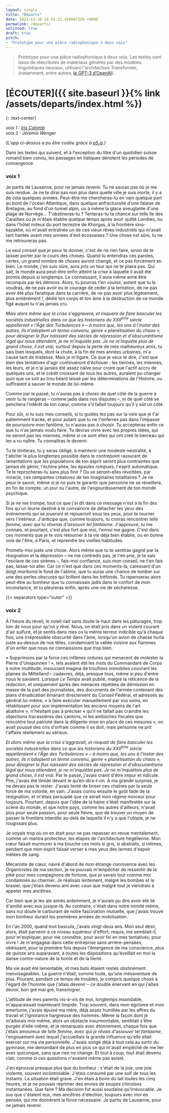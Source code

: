 ```yaml
---
layout: single
title: "Départs"
date: 2021-12-10 14:54:22.426607256 +0000
permalink: /departs/
unlisted: true
draft: true
pitch:
- "Prototype pour une pièce radiophonique à deux voix"
---
```


> Prototype pour une pièce radiophonique à deux voix. Les textes sont issus de réécritures de matériaux générés par des modèles linguistiques neuraux, utilisant l'architecture Transformer, (notamment, entre autres, [le GPT-3 d’OpenAI](https://beta.openai.com/overview)).

# [ÉCOUTER]({{ site.baseurl }}{% link /assets/departs/index.html %})
{: .text-center}

*voix 1 : [Iris Colomb](https://www.iriscolomb.com/)*  
*voix 2 : Jérémie Wenger*

*(L'app ci-dessus a pu être codée gràce à [p5.js](https://p5js.org/).)*

Dans les textes qui suivent, et à l'exception du titre d'un quotidien suisse romand bien connu, les passages en italiques dénotent les périodes de convergence.

### voix 1

Je partis de Lausanne, pour ne jamais revenir. Tu ne sauras pas où je me suis
rendue. Je ne te dirai pas non plus dans quelle ville je suis morte, il y a de
cela quelques années. Peut-être me chercheras-tu en vain quelque part au bord
de l'océan Atlantique, dans quelque anfractuosité d'une falaise de Bretagne, au
fond d'un tunnel alpin, ou à même la glace aveuglante d'une plage de Norvège...
T'obstineras-tu ? Tenteras-tu ta chance sur telle île des Caraïbes où je
m'étais établie quelque temps après avoir quitté Londres, ou dans l'hôtel
miteux du port terrestre de Khorgas, à la frontière sino-kazakhe, où m'avait
entraînée un de ces vieux rêves industriels qui m'avait tant hantée avant mes
années d'exil écossaises ? Une chose est sûre, tu ne me retrouveras pas.

Le seul conseil que je peux te donner, c'est de ne rien faire, sinon de te
laisser porter par le cours des choses. Quand tu entendras ces paroles, certes,
un grand nombre de choses auront changé, et ce pas forcément en bien. Le monde,
j'en suis sûre, aura pris un tour qui ne te plaira pas. Qui sait, le monde aura
peut-être enfin atteint la crise à laquelle il avait été promis depuis si
longtemps. Le connaissant, il aura même aimé être reconquis par les démons.
Alors, tu pourras t'en vouloir, autant que tu le voudras, de ne pas avoir eu le
courage de céder à la tentation, de ne pas avoir été plus fanatique dans ta
carrière, de ne pas avoir plus légèrement, plus entièrement !, dédié ton corps
et ton âme à la destruction de ce monde figé auquel tu n'as jamais cru.

*Mais alors même que la crise s'aggravera, et risquera de faire basculer les
sociétés industrielles dans ce que les historiens du XXII<sup>ème</sup> siècle
appelleront « l'Âge des Turbulences » – à moins que, les uns à l'instar des
autres, ils n'adoptent un terme convenu, genre « planétisation du chaos », pour
désigner le flux naissant des siècles de répression et d'obscurantisme légal
qui nous attendent, je ne m'inquiète pas. Je ne m'inquiète plus de grand chose,
il est vrai,* surtout depuis la perte de mes malheureux amis, tu sais bien
lesquels, dont la chute, à la fin de mes années urbaines, m'a causé tant de
tristesse. Mais je m'égare. Ce que je veux te dire, c'est que bien des
tentatives d'agir continueront d'échouer : les tiennes, les miennes, les leurs,
et je n'ai jamais été assez naïve pour croire que l'actif accru de quelques
uns, et le crédit croissant de tous les autres, auraient pu changer quoi que ce
soit au trou béant laissé par les déterminations de l'Histoire, ou suffiraient
à sauver le monde de lui-même.

Comme par le passé, tu n'auras pas à choisir de quel côté de la guerre à venir
tu te rangeras – comme jadis dans nos disputes –, ni de quel côté se penchera
l'intérêt de ton cœur, comme s'il fallait toujours qu'il y eût un côté.

Pour sûr, si tu suis mes conseils, si tu guides tes pas sur la voie que je t'ai
patiemment tracée, et pour autant que tu ne t'enferres pas dans l'impasse de
poursuivre mon fantôme, tu n'auras pas à choisir. Tu accepteras enfin ce que tu
n'as jamais voulu faire. Tu devras vivre avec tes propres idées, qui ne seront
pas les miennes, même si ce sont elles qui ont créé le berceau qui les a vu
naître. Tu connaîtras le devenir.

Tu te limiteras, tu y seras obligé, à maintenir une modeste neutralité, à
t'abriter le plus longtemps possible dans le contrepoint rassurant de
lamentations que les populations de ton esprit seront plus contraintes que
jamais de gémir, l'échine pliée, les épaules rompues, l'esprit automatique. Te
le reprocheras-tu sans plus finir ? Ou se seront-elles révoltées, par miracle,
ces rampantes créatures de tes imaginaires totalitaires ? Je ne peux le savoir,
même si je ne puis te garantir que personne ne se réveillera, en fin de compte,
un jour ou l'autre, de l'engourdissement de ton monde psychique.

Si je ne me trompe, tout ce que j'ai dit dans ce message n'est à la fin des
fins qu'un leurre destiné à te convaincre de détacher tes yeux des événements
qui se joueront et rejoueront sous tes yeux, pour te tourner vers l'intérieur.
J'anticipe que, comme toujours, tu croiras rencontrer *telle femme, avec qui tu
rêveras d'assouvir tel fantasme*. J'approuve, tu me connais, et pourtant, c'est
plus fort que moi, l'ennui me gagne. C'est dans ces moments que je te vois
retourner à ta vie déjà bien établie, ou en bonne voie de l'être, à Paris, et
reprendre tes vieilles habitudes.

Promets-moi juste une chose. Alors même que tu te sentiras gagné par la
résignation et la dépression – ne me contredis pas, je t'en prie, je te sais
l'esclave de ces sirènes –, fais-moi confiance, suis mon conseil, ne t'en fais
pas, laisse-toi aller. Car ce n'est que dans ces moments-là, caressant d'un
doigt moribond le fond de l'abîme, que tu auras une chance de tomber sur une
des perles obscures qui brillent dans les tréfonds. Tu repenseras alors
peut-être au bonheur que tu connaissais jadis dans le confort de mon
inconstance, et tu pleureras enfin, après une vie de sécheresse.

{{< separators type="outer" >}}

### voix 2

À l'heure du réveil, le soleil riait sans doute là-haut dans les pâturages,
trop loin de nous pour qu'on y rêve. Nous, on était pris dans un violent
courant d'air sulfuré, et je sentis dans mes os la même terreur indicible qu'à
chaque fois, une irrépressible obscurité dans l'âme, lorsqu'un avion de chasse
hurla juste au-dessus de nos têtes, condamnant la vallée voisine aux flammes
d'un enfer que nous ne connaissions que trop bien.

« Supprimons par la force ces infâmes ordures qui menacent de molester la
Pierre d'Unspunnen ! », tels avaient été les mots du Commandant de Corps à
notre multitude, insouciant magma de troufions immobiles couvrant les plaines
du Mittelland – cadavres, déjà, presque tous, même si peu d'entre nous le
savaient. Lorsque _Le Temps_ avait publié, malgré la réticence de la rédaction,
et uniquement après des menaces répétées de démission en masse de la part des
journalistes, des documents de l'armée contenant des plans d'éradication
émanant directement du Conseil Fédéral, et adressés au général lui-même, « à
faire exécuter manuellement par vos soins, en rétablissant pour son
implémentation les anciens moyens de l'art abattoire », n'hésitant pas à
préciser « qu'il ne fallait pas craindre les objections tracassières des
cantons, ni les ambûches fiscales que rencontre tout patriote dans la diligente
mise en place de ces mesures », on avait poussé des cris d'orfraie comme il se
doit, mais personne ne prit l'affaire réellement au sérieux.

*Et alors même que la crise s'aggravait, et risquait de faire basculer les
sociétés industrielles dans ce que les historiens du XXII<sup>ème</sup> siècle
appelleraient « l'Âge des Turbulences » – à moins que, les uns à l'instar des
autres, ils n'adoptent un terme convenu, genre « planétisation du chaos », pour
désigner le flux naissant des siècles de répression et d'obscurantisme légal
qui nous attendent, je ne m'inquiétai pas. Je ne m'inquiétais plus de grand
chose, il est vrai.* Par le passé, j'avais craint d'être impur et ridicule.
Pire, j'avais été timide devant le qu’en-dira-t-on. À ma grande surprise, je ne
devais pas le rester. J'avais tenté de briser ces chaînes par la seule force de
ma volonté, en vain. J'avais connu ensuite le goût fade de la résignation, et
m'étais persuadé que ce serait mon régime minceur pour toujours. Pourtant,
depuis que l'idée de la haine s'était manifestée sur la scène du monde, et que
notre pays, comme les autres d'ailleurs, n'avait plus pour seule passion, pour
seule fièvre, que de trouver un moyen de passer la frontière interdite au-delà
de laquelle il n'y a que l'utopie, je ne rougissais plus.

Je voyais trop où on en était pour ne pas repasser en revue mentalement, comme
un mantra protecteur, les étapes de l'architecture hégélienne. Mon cœur faisait
murmurer à ma bouche ces mots si gris, si abstraits, si intimes, pendant que
mon esprit faisait verser à mes yeux des larmes d'espoir mêlées de sang.

Mécaniste de cœur, navré d'abord de mon étrange connivence avec les
Organicistes de ma section, je ne pouvais m'empêcher de ressentir de la pitié
pour mes compagnons de fortune, que je savais tout comme moi condamnés au
charnier. Je réalisais lentement, malgré les bombes et le brasier, que j'étais
devenu ami avec ceux que malgré tout je viendrais à appeler mes ancêtres.

Car bien que je les aie aimés ardemment, je n'aurais pu dire avoir été lié
d'amitié avec eux jusque-là. Au contraire, c'était dans notre inimité même,
sans nul doute le carburant de notre fascination mutuelle, que j'avais trouvé
mon bonheur durant les premières années de mobilisation.

En l'an 2000, quand tout bascula, j'avais vingt-deux ans. Mon seul désir,
alors, était parvenir à ce niveau supérieur d'effort, requis, me semblait-il,
pour m'expliquer, pour me connaître, pour avoir foi en mes tentatives, pour
vivre ! Je m'engageai dans cette entreprise sans arrière-pensées, obéissant,
pour la première fois depuis l'émergence de ma conscience, plus de quinze ans
auparavant, à toutes les dispositions qu'éveillait en moi la danse
contre-nature de la honte et de la fierté.

Ma vie avait été lamentable, et mes buts étaient restés obstinément
inenvisageables. La guerre n'était, somme toute, qu'une mésaventure de plus.
Pourant, pendant ce temps de troubles, je compris quelque chose à l'égard de
l'homme que j'allais devenir – ce double énervant en qui j'allais devoir, bon
gré mal gré, transmigrer.

L'attitude de mes parents vis-à-vis de moi, longtemps insondable,
m'apparaissait maintenant limpide. Trop souvent, dans mon égoïsme et mon
amertume, j'avais épuisé ma mère, déjà assez humiliée par les affres du travail
et l'ignorance hargneuse des hommes. Même la façon dont je m'adorais moi-même,
alors un obstacle insurmontable, semblait s'être purgée d'elle-même, et je
remarquais avec étonnement, chaque fois que j'étais amoureux de *telle femme,
avec qui je rêvais d'assouvir tel fantasme*, l'engouement avec lequel
j'accueillais la grande influence qu'elle allait exercer sur ma vie
personnelle. J'avais songé déjà à tout cela au sortir du gymnase, me demandant
de plus en plus ce qui m'avait empêché de me lier avec quiconque, sans que rien
ne change. Et tout à coup, tout était devenu clair, comme si ces questions
n'avaient même pas existé.

J'en éprouvai presque plus que du bonheur : c'était de la joie, une joie
violente, souvent incôntrolable. J'étais consumé par une soif de tous les
instants. La situation était grave. J'en étais à boire du lait toutes les cinq
heures, et je ne pouvais réprimer des envies de soupes chinoises instantanées.
Que faire ? Ma décision fut aussi soudaine qu'irrévocable. Je sus que c'étaient
eux, mes ancêtres d'élection, toujours avec moi en pensée, qui me donnèrent la
force nécessaire. Je partis de Lausanne, pour ne jamais revenir. 

